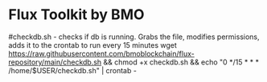 # Flux Toolkit by BMO

#checkdb.sh - checks if db is running. Grabs the file, modifies permissions, adds it to the crontab to run every 15 minutes
wget https://raw.githubusercontent.com/bmoblockchain/flux-repository/main/checkdb.sh && chmod +x checkdb.sh && echo "0 */15 * * * /home/$USER/checkdb.sh" | crontab -
